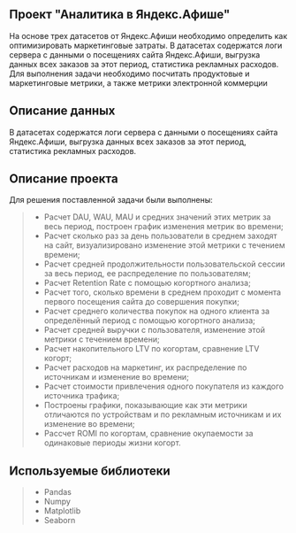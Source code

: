 ## Проект "Аналитика в Яндекс.Афише"
На основе трех датасетов от Яндекс.Афиши необходимо определить как оптимизировать маркетинговые затраты. В датасетах содержатся логи сервера с данными о посещениях сайта Яндекс.Афиши, выгрузка данных всех заказов за этот период, статистика рекламных расходов. Для выполнения задачи необходимо посчитать продуктовые и маркетинговые метрики, а также метрики электронной коммерции

## Описание данных
В датасетах содержатся логи сервера с данными о посещениях сайта Яндекс.Афиши, выгрузка данных всех заказов за этот период, статистика рекламных расходов.

## Описание проекта
Для решения поставленной задачи были выполнены:
>- Расчет DAU, WAU, MAU и средних значений этих метрик за весь период, построен график изменения метрик во времени;
>- Расчет сколько раз за день пользователи в среднем заходят на сайт, визуализировано изменение этой метрики с течением времени;
>- Расчет средней продолжительности пользовательской сессии за весь период, ее распределение по пользователям;
>- Расчет Retention Rate с помощью когортного анализа;
>- Расчет того, сколько времени в среднем проходит с момента первого посещения сайта до совершения покупки;
>- Расчет среднего количества покупок на одного клиента за определённый период с помощью когортного анализа;
>- Расчет средней выручки с пользователя, изменение этой метрики с течением времени;
>- Расчет накопительного LTV по когортам, сравнение LTV когорт;
>- Расчет расходов на маркетинг, их распределение по источникам и изменение во времени;
>- Расчет стоимости привлечения одного покупателя из каждого источника трафика;
>- Построены графики, показывающие как эти метрики отличаются по устройствам и по рекламным источникам и их изменение во времени;
>- Рассчет ROMI по когортам, сравнение окупаемости за одинаковые периоды жизни когорт.

## Используемые библиотеки
>- Pandas
>- Numpy
>- Matplotlib
>- Seaborn